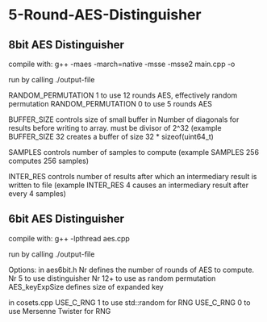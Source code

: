 # 5-Round-AES-Distinguisher

## 8bit AES Distinguisher
compile with:
g++ -maes -march=native -msse -msse2 main.cpp -o <output-file>

run by calling ./output-file

RANDOM_PERMUTATION 1 to use 12 rounds AES, effectively random permutation
RANDOM_PERMUTATION 0 to use 5 rounds AES

BUFFER_SIZE controls size of small buffer in Number of diagonals for results before writing to array. must be divisor of 2^32 (example BUFFER_SIZE 32 creates a buffer of size 32 * sizeof(uint64_t)

SAMPLES controls number of samples to compute (example SAMPLES 256 computes 256 samples)

INTER_RES controls number of results after which an intermediary result is written to file (example INTER_RES 4 causes an intermediary result after every 4 samples)

## 6bit AES Distinguisher
compile with:
g++ -lpthread aes.cpp 

run by calling ./output-file <number-of-cosets> <number-of-threads>

Options:
in aes6bit.h
Nr defines the number of rounds of AES to compute. Nr 5 to use distinguisher Nr 12+ to use as random permutation
AES_keyExpSize defines size of expanded key

in cosets.cpp
USE_C_RNG 1 to use std::random for RNG
USE_C_RNG 0 to use Mersenne Twister for RNG

